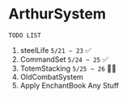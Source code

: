 # ArthurSystem

`TODO LIST`

1. steelLife `5/21 ~ 23` ✅
2. CommandSet  `5/24 ~ 25` ✅
3. TotemStacking `5/25 ~ 26` 👨‍💻
4. OldCombatSystem
5. Apply EnchantBook Any Stuff